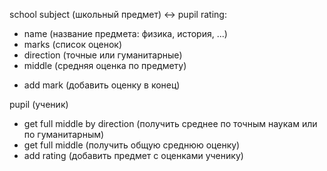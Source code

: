 school subject (школьный предмет) <-> pupil rating:
   - name (название предмета: физика, история, ...)
   - marks (список оценок)
   - direction (точные или гуманитарные)
   - middle (средняя оценка по предмету)
   * add mark (добавить оценку в конец)

 pupil (ученик)
  * get full middle by direction (получить среднее по точным наукам или по гуманитарным)
  * get full middle (получить общую среднюю оценку)
  * add rating (добавить предмет с оценками ученику) 
